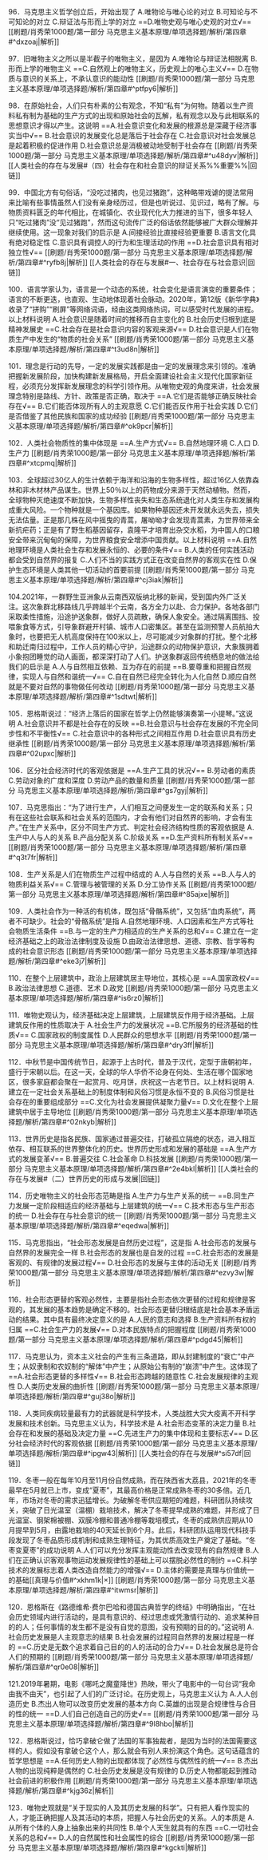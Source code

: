96．马克思主义哲学创立后，开始出现了
A.唯物论与唯心论的对立
B.可知论与不可知论的对立
C.辩证法与形而上学的对立
==D.唯物史观与唯心史观的对立√==
[[刷题/肖秀荣1000题/第一部分 马克思主义基本原理/单项选择题/解析/第四章#^dxzoaj|解析]]

97．旧唯物主义之所以是半截子的唯物主义，是因为
A.唯物论与辩证法相脱离
B.形而上学的唯物主义
==C.自然观上的唯物主义，历史观上的唯心主义√==
D.在物质与意识的关系上，不承认意识的能动性
[[刷题/肖秀荣1000题/第一部分 马克思主义基本原理/单项选择题/解析/第四章#^ptfpy6|解析]]

98．在原始社会，人们只有朴素的公有观念，不知“私有”为何物。随着以生产资料私有制为基础的生产方式的出现和原始社会的瓦解，私有观念以及与此相联系的思想意识才得以产生。这说明
==A.社会意识变化和发展的根源总是深藏于经济事实当中√==
B.社会意识的发展变化总是落后于社会存在
C.社会意识对社会发展总是起着积极的促进作用
D.社会意识总是消极被动地受制于社会存在
[[刷题/肖秀荣1000题/第一部分 马克思主义基本原理/单项选择题/解析/第四章#^u48dyv|解析]]
[[人类社会的存在与发展#（四）社会存在和社会意识的辩证关系%%重要%%|回链]]

99．中国北方有句俗话，“没吃过猪肉，也见过猪跑”，这种略带戏谑的提法常用来比喻有些事情虽然人们没有亲身经历过，但是也听说过、见识过，略有了解。与物质资料匮乏的年代相比，在城镇化、农业现代化大力推进的当下，很多年轻人只“吃过猪肉”没“见过猪跑”，然而这句流传广泛的俗话依然能够被广大群众理解并继续使用。这一现象对我们的启示是
A.间接经验比直接经验更重要
B.语言文化具有绝对稳定性
C.意识具有调控人的行为和生理活动的作用
==D.社会意识具有相对独立性√==
[[刷题/肖秀荣1000题/第一部分 马克思主义基本原理/单项选择题/解析/第四章#^ryfb8j|解析]]
[[人类社会的存在与发展#一、社会存在与社会意识|回链]]

100．语言学家认为，语言是一个动态的系统，社会变化是语言演变的重要条件；语言的不断更迭，也直观、生动地体现着社会脉动。2020年，第12版《新华字典》收录了“拼购”“刷屏”等网络词语，经由这类网络热词，可以感受时代发展的进程。以上材料说明
A.社会意识是随着时间的推移而自主变化的
B.社会历史归根到底是精神发展史
==C.社会存在是社会意识内容的客观来源√==
D.社会意识是人们在物质生产中发生的“物质的社会关系”
[[刷题/肖秀荣1000题/第一部分 马克思主义基本原理/单项选择题/解析/第四章#^t3ud8n|解析]]

101．理念是行动的先导，一定的发展实践都是由一定的发展理念来引领的。准确把握新发展阶段，加快构建新发展格局，开启全面建设社会主义现代化国家新征程，必须充分发挥新发展理念的科学引领作用。从唯物史观的角度来讲，社会发展理念特别是路线、方针、政策是否正确，取决于
==A.它们是否能够正确反映社会存在√==
B.它们能否体现所有人的主观意愿
C.它们能否反作用于社会实践
D.它们是否借鉴了其他民族和国家的成功经验
[[刷题/肖秀荣1000题/第一部分 马克思主义基本原理/单项选择题/解析/第四章#^ok9pcr|解析]]

102．人类社会物质性的集中体现是
==A.生产方式√==
B.自然地理环境
C.人口
D.生产力
[[刷题/肖秀荣1000题/第一部分 马克思主义基本原理/单项选择题/解析/第四章#^xtcpmq|解析]]

103．全球超过30亿人的生计依赖于海洋和沿海的生物多样性，超过16亿人依靠森林和非木材林产品谋生。世界上50％以上的药物成分来源于天然动植物。然而，全球物种灭绝速度不断加快，生物多样性丧失和生态系统退化对人类生存和发展构成重大风险。一个物种就是一个基因库。如果物种基因还未开发就永远失去，损失无法估量。正是那几株在风中摇曳的青蒿，屠呦呦才会发现青蒿素，为世界带来全新抗疟药；正是有了野生稻基因留存，袁隆平才培育出杂交水稻，为中国人的口粮安全带来沉甸甸的保障，为世界粮食安全增添中国贡献。以上材料说明
==A.自然地理环境是人类社会生存和发展永恒的、必要的条件√==
B.人类的任何实践活动都会受到自然界的报复
C.人们不当的实践方式正在改变自然界的客观实在性
D.保护生态环境是人类其他一切活动的首要前提
[[刷题/肖秀荣1000题/第一部分 马克思主义基本原理/单项选择题/解析/第四章#^cj3iak|解析]]

104.2021年，一群野生亚洲象从云南西双版纳北移的新闻，受到国内外广泛关注。这次象群北移路线几乎跨越半个云南，各方全力以赴、合力保护。各地各部门采取柔性措施，沿途护送象群，做好人员疏散，确保人象安全。通过隔离围挡、投喂象食等方式，引导象群避开村镇、城市人口密集区。甚至在监测预警人员航拍大象时，也要把无人机高度保持在100米以上，尽可能减少对象群的打扰。整个北移和助迁南归过程中，工作人员的精心守护，沿途群众的动物保护意识，大象簇拥着小象抱团睡觉的动人画面，都深深打动了人们。护送象群返回传统栖息地的做法给我们的启示是
A.人与自然相互依赖、互为存在的前提
==B.要尊重和把握自然规律，实现人与自然和谐统一√==
C.自在自然已经完全转化为人化自然
D.顺应自然就是不要对自然的事物做任何改动
[[刷题/肖秀荣1000题/第一部分 马克思主义基本原理/单项选择题/解析/第四章#^1sdtwt|解析]]

105．恩格斯说过：“经济上落后的国家在哲学上仍然能够演奏第一小提琴。”这说明
A.社会意识并不都是社会存在的反映
==B.社会意识与社会存在发展的不完全同步性和不平衡性√==
C.社会意识中的各种形式之间相互作用
D.社会意识具有历史继承性
[[刷题/肖秀荣1000题/第一部分 马克思主义基本原理/单项选择题/解析/第四章#^02upxc|解析]]

106．区分社会经济时代的客观依据是
==A.生产工具的状况√==
B.劳动者的素质
C.劳动对象的广度和深度
D.劳动产品的数量和质量
[[刷题/肖秀荣1000题/第一部分 马克思主义基本原理/单项选择题/解析/第四章#^gs7gyj|解析]]

107．马克思指出：“为了进行生产，人们相互之间便发生一定的联系和关系；只有在这些社会联系和社会关系的范围内，才会有他们对自然界的影响，才会有生产。”在生产关系中，区分不同生产方式、判定社会经济结构性质的客观依据是
A.生产中人与人的关系
B.产品分配关系 
C.阶级关系
==D.生产资料所有制关系√==
[[刷题/肖秀荣1000题/第一部分 马克思主义基本原理/单项选择题/解析/第四章#^q3t7fr|解析]]

108．生产关系是人们在物质生产过程中结成的
A.人与自然的关系
==B.人与人的物质利益关系√==
C.管理与被管理的关系
D.分工协作关系
[[刷题/肖秀荣1000题/第一部分 马克思主义基本原理/单项选择题/解析/第四章#^85ajxe|解析]]

109．人类社会作为一种活的有机体，既包括“骨骼系统”，又包括“血肉系统”，两者不可缺少。社会的“骨骼系统”是指
A.自然地理环境、人口因素和生产方式等社会物质生活条件
==B.与一定的生产力相适应的生产关系的总和√==
C.建立在一定经济基础之上的政治法律制度及设施
D.由政治法律思想、道德、宗教、哲学等构成的社会意识形态
[[刷题/肖秀荣1000题/第一部分 马克思主义基本原理/单项选择题/解析/第四章#^eke3j7|解析]]

110．在整个上层建筑中，政治上层建筑居主导地位，其核心是
==A.国家政权√==
B.政治法律思想
C.道德、艺术
D.政党
[[刷题/肖秀荣1000题/第一部分 马克思主义基本原理/单项选择题/解析/第四章#^is6rz0|解析]]

111．唯物史观认为，经济基础决定上层建筑，上层建筑反作用于经济基础。上层建筑反作用的性质取决于
A.社会生产力的发展状况
==B.它所服务的经济基础的性质√==
C.国家政权的制度属性
D.人民群众的思想水平
[[刷题/肖秀荣1000题/第一部分 马克思主义基本原理/单项选择题/解析/第四章#^dry3ff|解析]]

112．中秋节是中国传统节日，起源于上古时代，普及于汉代，定型于唐朝初年，盛行于宋朝以后。在这一天，全球的华人华侨不论身在何处、生活在哪个国家地区，很多家庭都会聚在一起赏月、吃月饼，庆祝这一古老节日。以上材料说明
A.建立在一定社会关系基础上的制度体制和风俗习惯是永恒不变的
B.风俗习惯是社会存在的重要组成部分
==C.文化为社会发展提供凝聚力量√==
D.文化在整个上层建筑中居于主导地位
[[刷题/肖秀荣1000题/第一部分 马克思主义基本原理/单项选择题/解析/第四章#^02nkyb|解析]]

113．世界历史是指各民族、国家通过普遍交往，打破孤立隔绝的状态，进入相互依存、相互联系的世界整体化的历史。世界历史形成和发展的基础是
==A.生产方式的发展变革√==
B.普遍交往
C.社会革命
D.科技发展
[[刷题/肖秀荣1000题/第一部分 马克思主义基本原理/单项选择题/解析/第四章#^2e4bkl|解析]]
[[人类社会的存在与发展#（二）世界历史的形成与发展|回链]]

114．历史唯物主义的社会形态范畴是指
A.生产力与生产关系的统一
==B.同生产力发展一定阶段相适应的经济基础与上层建筑的统一√==
C.技术形态与生产形态的统一
D.社会存在与社会意识的统一
[[刷题/肖秀荣1000题/第一部分 马克思主义基本原理/单项选择题/解析/第四章#^eqedwa|解析]]

115．马克思指出，“社会形态发展是自然历史过程”，这是指
A.社会形态的发展与自然界的发展完全一样
B.社会形态的发展也是自发的过程
==C.社会形态的发展是客观的、有规律的发展过程√==
D.社会形态的发展与主体的活动无关
[[刷题/肖秀荣1000题/第一部分 马克思主义基本原理/单项选择题/解析/第四章#^ezvy3w|解析]]

116．社会形态更替的客观必然性，主要是指社会形态依次更替的过程和规律是客观的，其发展的基本趋势是确定不移的。社会形态更替归根结底是社会基本矛盾运动的结果。其中具有最终决定意义的是
A.人民的意志和选择
B.生产资料所有权的归属
==C.社会生产力的发展√==
D.对本民族特点的把握程度
[[刷题/肖秀荣1000题/第一部分 马克思主义基本原理/单项选择题/解析/第四章#^pdgd45|解析]]

117．马克思认为，资本主义社会的产生有三条道路，即从封建制度的“衰亡”中产生；从奴隶制和农奴制的“解体”中产生；从原始公有制的“崩溃”中产生。这体现了
==A.社会形态更替的多样性√==
B.社会形态跨越的随意性
C.社会发展规律的主观性
D.人类历史发展的曲折性
[[刷题/肖秀荣1000题/第一部分 马克思主义基本原理/单项选择题/解析/第四章#^guj38o|解析]]

118．人类同疾病较量最有力的武器就是科学技术，人类战胜大灾大疫离不开科学发展和技术创新。马克思主义认为，科学技术是
A.社会形态变革的决定力量
B.社会存在和发展的基础及决定力量
==C.先进生产力的集中体现和主要标志√==
D.区分社会经济时代的客观依据
[[刷题/肖秀荣1000题/第一部分 马克思主义基本原理/单项选择题/解析/第四章#^ipgw43|解析]]
[[人类社会的存在与发展#^si57df|回链]]

119．冬枣一般在每年10月至11月份自然成熟，而在陕西省大荔县，2021年的冬枣最早在5月就已上市，变成“夏枣”，其最高价格是正常成熟冬枣的30多倍。近几年，市场对冬枣的需求迅猛增长。为破解冬枣供应期短的难题，科研团队持续攻关，突破了日光温室（温棚）栽培技术，解决了冬枣提早成熟的难题，并形成了日光温室、钢架棉被棚、双膜冷棚和普通冷棚等栽培模式，冬枣的成熟供应期从10月提早到5月，由露地栽培的40天延长到6个月。此后，科研团队运用现代科技手段发现了冬枣品质形成机制和成熟生理特征，为其优质高效生产奠定了基础。“冬枣变夏枣”的成功说明
A.人们可以充分发挥主观能动性去改变现有的自然规律
B.人们在正确认识客观事物运动发展规律性的基础上可以摆脱必然性的制约
==C.科学技术的发展标志着人类改造自然能力的增强√==
D.主体的需要是真理与价值统一的基础[[真理与价值#^xkhm1k|×]]
[[刷题/肖秀荣1000题/第一部分 马克思主义基本原理/单项选择题/解析/第四章#^itwmsr|解析]]

120．恩格斯在《路德维希·费尔巴哈和德国古典哲学的终结》中明确指出，“在社会历史领域内进行活动的，是具有意识的、经过思虑或凭激情行动的、追求某种目的的人；任何事情的发生都不是没有自觉的意图，没有预期的目的的。”这说明
A.社会历史发展是人主观意志的结果
B.社会发展的过程同自然界的发展过程是一样的
==C.历史是无数个追求着自己目的的人的活动的合力√==
D.社会发展总是符合人们的预期的
[[刷题/肖秀荣1000题/第一部分 马克思主义基本原理/单项选择题/解析/第四章#^qr0e08|解析]]

121.2019年暑期，电影《哪吒之魔童降世》热映，带火了电影中的一句台词“我命由我不由天”，也引起了人们的广泛讨论。在历史观上，马克思主义认为
A.人人创造历史
B.杰出人物可以改变历史发展的基本方向
C.英雄的出现是合规律性与合目的性的统一
==D.人们自己创造自己的历史√==
[[刷题/肖秀荣1000题/第一部分 马克思主义基本原理/单项选择题/解析/第四章#^9l8hbo|解析]]

122．恩格斯说过，恰巧拿破仑做了法国的军事独裁者，是因为当时的法国需要这样的人。假如没有拿破仑这个人，那么就会有别人来扮演这个角色。这句话蕴含的哲学思想是
==A.任何历史人物的出现都体现了必然性与偶然性的统一√==
B.杰出人物的出现纯粹是偶然的
C.社会历史发展是没有规律的
D.历史人物都能起到推动社会前进的积极作用
[[刷题/肖秀荣1000题/第一部分 马克思主义基本原理/单项选择题/解析/第四章#^kjg36z|解析]]

123．唯物史观就是“关于现实的人及其历史发展的科学”。只有把人看作现实的人，才能正确把握人及其活动的本质，把握人与社会历史的关系。人的本质是
A.从所有个体的人身上抽象出来的共同性
B.单个人天生就具有的东西
==C.一切社会关系的总和√==
D.人的自然属性和社会属性的综合
[[刷题/肖秀荣1000题/第一部分 马克思主义基本原理/单项选择题/解析/第四章#^kgckti|解析]]